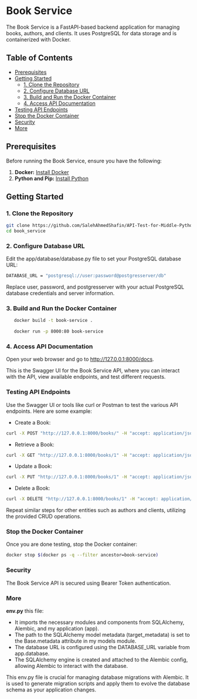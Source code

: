 # Book Service

The Book Service is a FastAPI-based backend application for managing books, authors, and clients. It uses PostgreSQL for data storage and is containerized with Docker.

## Table of Contents

- [Prerequisites](#prerequisites)
- [Getting Started](#getting-started)
  - [1. Clone the Repository](#1-clone-the-repository)
  - [2. Configure Database URL](#2-configure-database-url)
  - [3. Build and Run the Docker Container](#3-build-and-run-the-docker-container)
  - [4. Access API Documentation](#4-access-api-documentation)
- [Testing API Endpoints](#testing-api-endpoints)
- [Stop the Docker Container](#stop-the-docker-container)
- [Security](#security)
- [More](#more)

## Prerequisites

Before running the Book Service, ensure you have the following:

1. **Docker:** [Install Docker](https://www.docker.com/get-started)
2. **Python and Pip:** [Install Python](https://www.python.org/downloads/)

## Getting Started

### 1. Clone the Repository

```bash
git clone https://github.com/SalehAhmedShafin/API-Test-for-Middle-Python-Developer-Machine-Learning-AI.git
cd book_service
```

### 2. Configure Database URL
Edit the app/database/database.py file to set your PostgreSQL database URL:

```bash
DATABASE_URL = "postgresql://user:password@postgresserver/db"
```
Replace user, password, and postgresserver with your actual PostgreSQL database credentials and server information.

### 3. Build and Run the Docker Container
```bash
   docker build -t book-service .
   
   docker run -p 8000:80 book-service
```
### 4. Access API Documentation
   
Open your web browser and go to http://127.0.0.1:8000/docs.

This is the Swagger UI for the Book Service API, where you can interact with the API, view available endpoints, and test different requests.

### Testing API Endpoints

Use the Swagger UI or tools like curl or Postman to test the various API endpoints. Here are some example:

- Create a Book:
```bash
curl -X POST "http://127.0.0.1:8000/books/" -H "accept: application/json" -H "Content-Type: application/json" -d '{"title": "Sample Book", "author_id": 1}'
```
- Retrieve a Book:
```bash
curl -X GET "http://127.0.0.1:8000/books/1" -H "accept: application/json"
```
- Update a Book:
```bash
curl -X PUT "http://127.0.0.1:8000/books/1" -H "accept: application/json" -H "Content-Type: application/json" -d '{"new_title": "Updated Book", "new_author_id": 2}'
```
- Delete a Book:
```bash
curl -X DELETE "http://127.0.0.1:8000/books/1" -H "accept: application/json"
```
Repeat similar steps for other entities such as authors and clients, utilizing the provided CRUD operations.

### Stop the Docker Container

Once you are done testing, stop the Docker container:
```bash
docker stop $(docker ps -q --filter ancestor=book-service)
```
### Security
The Book Service API is secured using Bearer Token authentication.

### More
**env.py** this file:

- It imports the necessary modules and components from SQLAlchemy, Alembic, and my application (app).
- The path to the SQLAlchemy model metadata (target_metadata) is set to the Base.metadata attribute in my models module.
- The database URL is configured using the DATABASE_URL variable from app.database.
- The SQLAlchemy engine is created and attached to the Alembic config, allowing Alembic to interact with the database.

This env.py file is crucial for managing database migrations with Alembic. It is used to generate migration scripts and apply them to evolve the database schema as your application changes.
